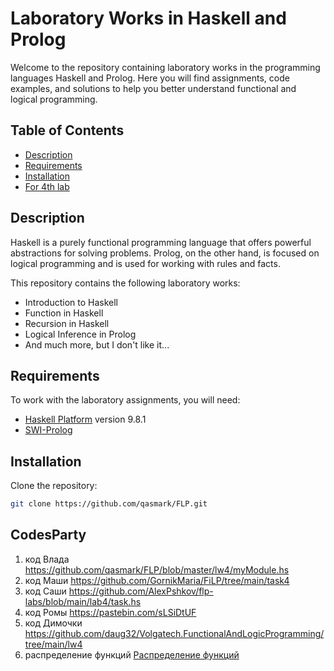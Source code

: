 # Laboratory Works in Haskell and Prolog

Welcome to the repository containing laboratory works in the programming languages Haskell and Prolog. Here you will find assignments, code examples, and solutions to help you better understand functional and logical programming.

## Table of Contents

- [Description](#description)
- [Requirements](#requirements)
- [Installation](#installation)
- [For 4th lab](#CodesParty)

## Description

Haskell is a purely functional programming language that offers powerful abstractions for solving problems. Prolog, on the other hand, is focused on logical programming and is used for working with rules and facts.

This repository contains the following laboratory works:

- Introduction to Haskell
- Function in Haskell
- Recursion in Haskell
- Logical Inference in Prolog
- And much more, but I don't like it...

## Requirements

To work with the laboratory assignments, you will need:

- [Haskell Platform](https://www.haskell.org/downloads/) version 9.8.1
- [SWI-Prolog](https://www.swi-prolog.org/)

## Installation

Clone the repository:
   ```bash
   git clone https://github.com/qasmark/FLP.git
   ```

## CodesParty

1) код Влада
https://github.com/qasmark/FLP/blob/master/lw4/myModule.hs
2) код Маши
https://github.com/GornikMaria/FiLP/tree/main/task4
4) код Саши
https://github.com/AlexPshkov/flp-labs/blob/main/lab4/task.hs
5) код Ромы
https://pastebin.com/sLSiDtUF
6) код Димочки
https://github.com/daug32/Volgatech.FunctionalAndLogicProgramming/tree/main/lw4
7) распределение функций
[Распределение функций](https://docs.google.com/spreadsheets/d/1iKtKFWsoKROdz7hfAKSmZKywzvod37OkPlblG5RvysY/edit?usp=sharing)
